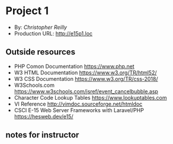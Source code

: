 # Project 1
+ By: *Christopher Reilly*
+ Production URL: <http://e15p1.loc>

## Outside resources
+ PHP Comon Documentation <https://www.php.net>
+ W3 HTML Documentation <https://www.w3.org/TR/html52/>
+ W3 CSS Documentation <https://www.w3.org/TR/css-2018/>
+ W3Schools.com <https://www.w3schools.com/jsref/event_cancelbubble.asp>
+ Character Code Lookup Tables <https://www.lookuptables.com>
+ VI Reference <http://vimdoc.sourceforge.net/htmldoc>
+ CSCI E-15 Web Server Frameworks with Laravel/PHP <https://hesweb.dev/e15/>

## notes for instructor


